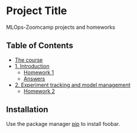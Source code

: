# Project Title

MLOps-Zoomcamp projects and homeworks 

## Table of Contents

- [The course](https://github.com/DataTalksClub/mlops-zoomcamp/)
- [1. Introduction](https://github.com/DataTalksClub/mlops-zoomcamp/tree/main/01-intro)
  - [Homework 1](https://github.com/DataTalksClub/mlops-zoomcamp/blob/main/cohorts/2024/01-intro/homework.md)
  - [Answers](01-intro/homework1.ipynb)
- [2. Experiment tracking and model management](https://github.com/DataTalksClub/mlops-zoomcamp/tree/main/02-experiment-tracking)
  - [Homework 2](https://github.com/DataTalksClub/mlops-zoomcamp/blob/main/cohorts/2024/02-experiment-tracking/homework.md)


## Installation

Use the package manager [pip](https://pip.pypa.io/en/stable/) to install foobar.
